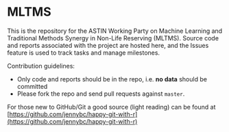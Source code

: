 # MLTMS
This is the repository for the ASTIN Working Party on Machine Learning and Traditional Methods Synergy in Non-Life Reserving (MLTMS).
Source code and reports associated with the project are hosted here, and the Issues feature is used to track tasks and manage milestones.

Contribution guidelines:
- Only code and reports should be in the repo, i.e. **no data** should be committed
- Please fork the repo and send pull requests against `master`.

For those new to GitHub/Git a good source (light reading) can be found at [https://github.com/jennybc/happy-git-with-r](https://github.com/jennybc/happy-git-with-r)

